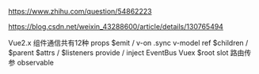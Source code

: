 https://www.zhihu.com/question/54862223

https://blog.csdn.net/weixin_43288600/article/details/130765494

Vue2.x 组件通信共有12种
props
$emit / v-on
.sync
v-model
ref
$children / $parent
$attrs / $listeners
provide / inject
EventBus
Vuex
$root
slot
路由传参
observable
